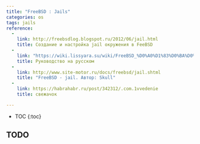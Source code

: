```yaml
---
title: "FreeBSD : Jails"
categories: os
tags: jails
reference:
  -
    link: http://freebsdlog.blogspot.ru/2012/06/jail.html
    title: Создание и настройка jail окружения в FeeBSD
  -
    link: "https://wiki.lissyara.su/wiki/FreeBSD_%D0%A0%D1%83%D0%BA%D0%BE%D0%B2%D0%BE%D0%B4%D1%81%D1%82%D0%B2%D0%BE_%D0%9F%D0%BE%D0%BB%D1%8C%D0%B7%D0%BE%D0%B2%D0%B0%D1%82%D0%B5%D0%BB%D1%8F:_%D0%93%D0%BB%D0%B0%D0%B2%D0%B0_15_Jails_(%D0%9A%D0%BB%D0%B5%D1%82%D0%BA%D0%B8)"
    title: Руководство на русском
  -
    link: http://www.site-motor.ru/docs/freebsd/jail.shtml
    title: "FreeBSD - jail. Автор: Skull"
  -
    link: https://habrahabr.ru/post/342312/.com.1vvedenie
    title: свежачок

---
```


* TOC 
{:toc}

## TODO
